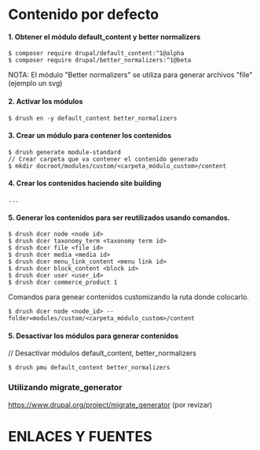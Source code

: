 Contenido por defecto
========

#### 1. Obtener el módulo default_content y better normalizers
```
$ composer require drupal/default_content:^1@alpha
$ composer require drupal/better_normalizers:^1@beta
```
NOTA: El módulo "Better normalizers" se utiliza para generar archivos "file" (ejemplo un svg)

#### 2. Activar los módulos
```
$ drush en -y default_content better_normalizers
```

#### 3. Crear un módulo para contener los contenidos
```
$ drush generate module-standard
// Crear carpeta que va contener el contenido generado
$ mkdir docroot/modules/custom/<carpeta_módulo_custom>/content
```

#### 4. Crear los contenidos haciendo site building
```
...
```

#### 5. Generar los contenidos para ser reutilizados usando comandos.
```
$ drush dcer node <node id>
$ drush dcer taxonomy_term <taxonomy term id> 
$ drush dcer file <file id> 
$ drush dcer media <media id>
$ drush dcer menu_link_content <menu link id>
$ drush dcer block_content <block id>
$ drush dcer user <user_id>
$ drush dcer commerce_product 1
```

Comandos para genear contenidos customizando la ruta donde colocarlo.
```
$ drush dcer node <node_id> --folder=modules/custom/<carpeta_módulo_custom>/content
```

#### 5. Desactivar los módulos para generar contenidos
// Desactivar módulos default_content, better_normalizers
```
$ drush pmu default_content better_normalizers
```

### Utilizando migrate_generator
https://www.drupal.org/project/migrate_generator
(por revizar)

ENLACES Y FUENTES
=================
